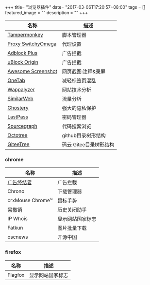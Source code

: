 +++
title= "浏览器插件"
date= "2017-03-06T17:20:57+08:00"
tags = []
featured_image = ""
description = ""
+++


|名称             |描述             |
|-----------------|-----------------|
|[Tampermonkey](https://tampermonkey.net/)|脚本管理器|
|[Proxy SwitchyOmega](https://www.switchyomega.com/)|代理设置|
|[Adblock Plus](https://adblockplus.org/)|广告拦截|
|[uBlock Origin](https://github.com/gorhill/uBlock#ublock-origin)|广告拦截|
|[Awesome Screenshot](http://www.awesomescreenshot.com/)|网页截图:注释&录屏|
|[OneTab](https://www.one-tab.com/)|减轻标签页混乱|
|[Wappalyzer](https://www.wappalyzer.com/)|网站技术分析|
|[SimilarWeb](https://www.similarweb.com/)|流量分析|
|[Ghostery](https://www.ghostery.com/)|强大的隐私保护|
|[LastPass](https://lastpass.com)|密码管理器|
|[Sourcegraph](https://about.sourcegraph.com/)|代码搜索浏览|
|[Octotree](https://github.com/buunguyen/octotree)|github目录树形结构|
|[GiteeTree](https://gitee.com/oschina/GitCodeTree)|码云 Gitee目录树形结构|

### chrome
|名称             |描述             |
|-----------------|-----------------|
|[广告终结者](http://www.adtchrome.com/)|广告拦截|
|Chrono|下载管理器|
|crxMouse Chrome™|鼠标手势|
|易撤销|历史关闭助手|
|IP Whois|显示网站国家标志|
|Fatkun|图片批量下载|
|oscnews|开源中国|

### firefox
|名称             |描述             |
|-----------------|-----------------|
|Flagfox|显示网站国家标志|
